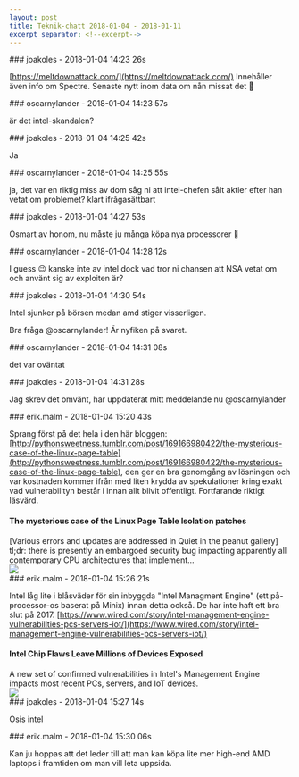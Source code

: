 ```yaml
---
layout: post
title: Teknik-chatt 2018-01-04 - 2018-01-11
excerpt_separator: <!--excerpt-->
---
```

<section class="message" markdown="1">
### joakoles - 2018-01-04 14:23 26s

[https://meltdownattack.com/](https://meltdownattack.com/)
Innehåller även info om Spectre.
Senaste nytt inom data om nån missat det :slightly_smiling_face:
</section>
<section class="message" markdown="1">
### oscarnylander - 2018-01-04 14:23 57s

är det intel-skandalen?
</section>
<section class="message" markdown="1">
### joakoles - 2018-01-04 14:25 42s

Ja
</section>
<section class="message" markdown="1">
### oscarnylander - 2018-01-04 14:25 55s

ja, det var en riktig miss av dom
såg ni att intel-chefen sålt aktier efter han vetat om problemet?
klart ifrågasättbart
</section>
<section class="message" markdown="1">
### joakoles - 2018-01-04 14:27 53s

Osmart av honom, nu måste ju många köpa nya processorer 🐧

<!--excerpt-->
</section>
<section class="message" markdown="1">
### oscarnylander - 2018-01-04 14:28 12s

I guess 😉 kanske inte av intel dock
vad tror ni chansen att NSA vetat om och använt sig av exploiten är?
</section>
<section class="message" markdown="1">
### joakoles - 2018-01-04 14:30 54s

Intel sjunker på börsen medan amd stiger visserligen.

Bra fråga @oscarnylander! Är nyfiken på svaret.
</section>
<section class="message" markdown="1">
### oscarnylander - 2018-01-04 14:31 08s

det var oväntat
</section>
<section class="message" markdown="1">
### joakoles - 2018-01-04 14:31 28s

Jag skrev det omvänt, har uppdaterat mitt meddelande nu @oscarnylander
</section>
<section class="message" markdown="1">
### erik.malm - 2018-01-04 15:20 43s

Sprang först på det hela i den här bloggen: [http://pythonsweetness.tumblr.com/post/169166980422/the-mysterious-case-of-the-linux-page-table](http://pythonsweetness.tumblr.com/post/169166980422/the-mysterious-case-of-the-linux-page-table), den ger en bra genomgång av lösningen och var kostnaden kommer ifrån med liten krydda av spekulationer kring exakt vad vulnerabilityn består i innan allt blivit offentligt. Fortfarande riktigt läsvärd.

<div class="attachment"><h4>The mysterious case of the Linux Page Table Isolation patches</h4><div class="text">[Various errors and updates are addressed in Quiet in the peanut gallery] tl;dr: there is presently an embargoed security bug impacting apparently all contemporary CPU architectures that implement...</div>
<a href="http://pythonsweetness.tumblr.com/post/169166980422/the-mysterious-case-of-the-linux-page-table"><img src="http://78.media.tumblr.com/1c80c45e14c1e676b35cdd89cc9b557c/tumblr_inline_p1untxZBBD1rkm8fh_540.jpg" fallback="The mysterious case of the Linux Page Table Isolation patches"/></a></div>
    
</section>
<section class="message" markdown="1">
### erik.malm - 2018-01-04 15:26 21s

Intel låg lite i blåsväder för sin inbyggda "Intel Managment Engine" (ett på-processor-os baserat på Minix) innan detta också. De har inte haft ett bra slut på 2017.
[https://www.wired.com/story/intel-management-engine-vulnerabilities-pcs-servers-iot/](https://www.wired.com/story/intel-management-engine-vulnerabilities-pcs-servers-iot/)

<div class="attachment"><h4>Intel Chip Flaws Leave Millions of Devices Exposed</h4><div class="text">A new set of confirmed vulnerabilities in Intel's Management Engine impacts most recent PCs, servers, and IoT devices.</div>
<a href="https://www.wired.com/story/intel-management-engine-vulnerabilities-pcs-servers-iot/"><img src="https://media.wired.com/photos/5a1362ba99a585526cd5506a/2:1/w_2500,c_limit/Intel-FA-615254488.jpg" fallback="Intel Chip Flaws Leave Millions of Devices Exposed"/></a></div>
    
</section>
<section class="message" markdown="1">
### joakoles - 2018-01-04 15:27 14s

Osis intel
</section>
<section class="message" markdown="1">
### erik.malm - 2018-01-04 15:30 06s

Kan ju hoppas att det leder till att man kan köpa lite mer high-end AMD laptops i framtiden om man vill leta uppsida.
</section>